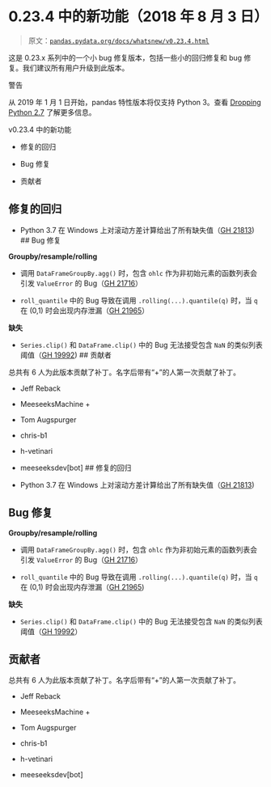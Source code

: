 # 0.23.4 中的新功能（2018 年 8 月 3 日）

> 原文：[`pandas.pydata.org/docs/whatsnew/v0.23.4.html`](https://pandas.pydata.org/docs/whatsnew/v0.23.4.html)

这是 0.23.x 系列中的一个小 bug 修复版本，包括一些小的回归修复和 bug 修复。我们建议所有用户升级到此版本。

警告

从 2019 年 1 月 1 日开始，pandas 特性版本将仅支持 Python 3。查看 [Dropping Python 2.7](https://pandas.pydata.org/pandas-docs/version/0.24/install.html#install-dropping-27) 了解更多信息。

v0.23.4 中的新功能

+   修复的回归

+   Bug 修复

+   贡献者

## 修复的回归

+   Python 3.7 在 Windows 上对滚动方差计算给出了所有缺失值（[GH 21813](https://github.com/pandas-dev/pandas/issues/21813))  ## Bug 修复

**Groupby/resample/rolling**

+   调用 `DataFrameGroupBy.agg()` 时，包含 `ohlc` 作为非初始元素的函数列表会引发 `ValueError` 的 Bug（[GH 21716](https://github.com/pandas-dev/pandas/issues/21716)）

+   `roll_quantile` 中的 Bug 导致在调用 `.rolling(...).quantile(q)` 时，当 `q` 在 (0,1) 时会出现内存泄漏（[GH 21965](https://github.com/pandas-dev/pandas/issues/21965)）

**缺失**

+   `Series.clip()` 和 `DataFrame.clip()` 中的 Bug 无法接受包含 `NaN` 的类似列表阈值（[GH 19992](https://github.com/pandas-dev/pandas/issues/19992))  ## 贡献者

总共有 6 人为此版本贡献了补丁。名字后带有“+”的人第一次贡献了补丁。

+   Jeff Reback

+   MeeseeksMachine +

+   Tom Augspurger

+   chris-b1

+   h-vetinari

+   meeseeksdev[bot]  ## 修复的回归

+   Python 3.7 在 Windows 上对滚动方差计算给出了所有缺失值（[GH 21813](https://github.com/pandas-dev/pandas/issues/21813))

## Bug 修复

**Groupby/resample/rolling**

+   调用 `DataFrameGroupBy.agg()` 时，包含 `ohlc` 作为非初始元素的函数列表会引发 `ValueError` 的 Bug（[GH 21716](https://github.com/pandas-dev/pandas/issues/21716)）

+   `roll_quantile` 中的 Bug 导致在调用 `.rolling(...).quantile(q)` 时，当 `q` 在 (0,1) 时会出现内存泄漏（[GH 21965](https://github.com/pandas-dev/pandas/issues/21965))

**缺失**

+   `Series.clip()` 和 `DataFrame.clip()` 中的 Bug 无法接受包含 `NaN` 的类似列表阈值（[GH 19992](https://github.com/pandas-dev/pandas/issues/19992)）

## 贡献者

总共有 6 人为此版本贡献了补丁。名字后带有“+”的人第一次贡献了补丁。

+   Jeff Reback

+   MeeseeksMachine +

+   Tom Augspurger

+   chris-b1

+   h-vetinari

+   meeseeksdev[bot]
